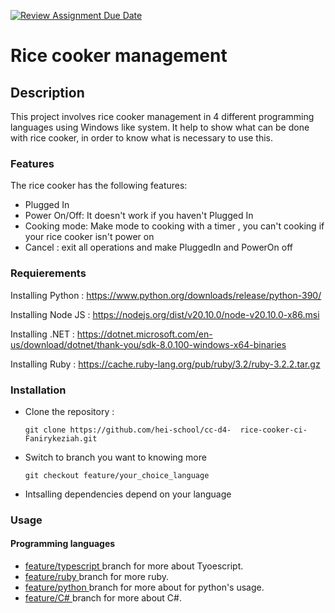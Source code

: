 [![Review Assignment Due Date](https://classroom.github.com/assets/deadline-readme-button-24ddc0f5d75046c5622901739e7c5dd533143b0c8e959d652212380cedb1ea36.svg)](https://classroom.github.com/a/__xb4cFP)

# Rice cooker management

## Description
This project involves rice cooker management in 4 different programming languages using Windows like system.
It help to show what can be done with rice cooker, in order to know what is necessary to use this.

### Features
The rice cooker has the following features:
* Plugged In
* Power On/Off: It doesn't work if you haven't Plugged In
* Cooking mode: Make mode to cooking with a timer , you can't cooking if your rice cooker isn't power on 
* Cancel : exit all operations and make PluggedIn and PowerOn off

### Requierements 
Installing Python : 
https://www.python.org/downloads/release/python-390/

Installing Node JS : 
https://nodejs.org/dist/v20.10.0/node-v20.10.0-x86.msi

Installing .NET : 
https://dotnet.microsoft.com/en-us/download/dotnet/thank-you/sdk-8.0.100-windows-x64-binaries 

Installing Ruby : 
https://cache.ruby-lang.org/pub/ruby/3.2/ruby-3.2.2.tar.gz

### Installation 
- Clone the repository : 
   ```
   git clone https://github.com/hei-school/cc-d4-  rice-cooker-ci-Fanirykeziah.git
   ```

- Switch to branch you want to knowing more
  ```
  git checkout feature/your_choice_language
  ```
- Intsalling dependencies depend on your language 
  
### Usage

#### Programming languages

* [ feature/typescript ]( https://github.com/hei-school/cc-d4-rice-cooker-ci-Fanirykeziah/tree/feature/typescript ) branch for more about Tyoescript.
* [ feature/ruby ]( https://github.com/hei-school/cc-d4-rice-cooker-ci-Fanirykeziah/tree/feature/ruby ) branch for more ruby.
* [ feature/python ]( https://github.com/hei-school/cc-d4-rice-cooker-ci-Fanirykeziah/tree/feature/python ) branch for more  about for python's usage.
* [ feature/C# ]( https://github.com/hei-school/cc-d4-rice-cooker-ci-Fanirykeziah/tree/feature/C# ) branch for more about C#.
